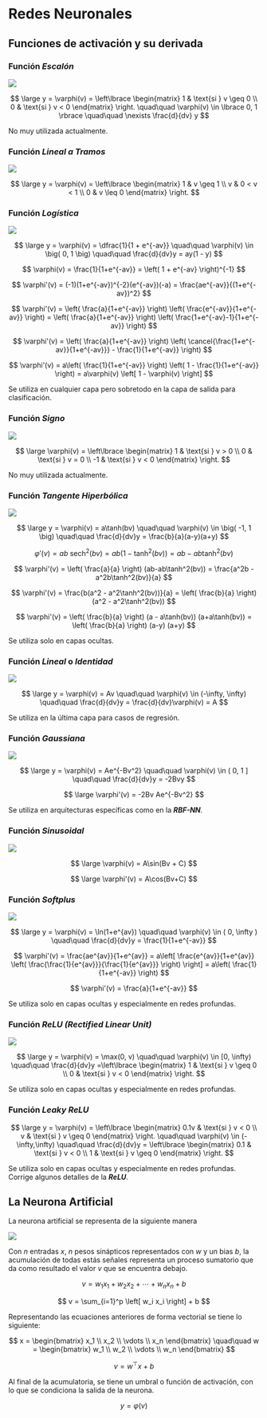 # Redes Neuronales

## Funciones de activación y su derivada

### Función ***Escalón***

![](.src/escalon.png)

$$
\large
y = \varphi(v) =
\left\lbrace
\begin{matrix}
    1 & \text{si } v \geq 0 \\
    0 & \text{si } v < 0
\end{matrix}
\right.
\quad\quad
\varphi(v) \in \lbrace 0, 1 \rbrace
\quad\quad
\nexists \frac{d}{dv} y
$$

No muy utilizada actualmente.

### Función ***Lineal a Tramos***

![](.src/linealATramos.png)

$$
\large
y = \varphi(v) =
\left\lbrace
\begin{matrix}
    1 & v \geq 1 \\
    v & 0 < v < 1 \\
    0 & v \leq 0
\end{matrix}
\right.
$$

### Función ***Logística***

![](.src/logistica.png)

$$
\large
y = \varphi(v) = \dfrac{1}{1 + e^{-av}}
\quad\quad
\varphi(v) \in \big( 0, 1 \big)
\quad\quad
\frac{d}{dv}y = ay(1 - y)
$$

$$
\varphi(v) = \frac{1}{1+e^{-av}} = \left( 1 + e^{-av} \right)^{-1}
$$

$$
\varphi'(v) = (-1)(1+e^{-av})^{-2}(e^{-av})(-a) = \frac{ae^{-av}}{(1+e^{-av})^2}
$$

$$
\varphi'(v) = \left( \frac{a}{1+e^{-av}} \right) \left( \frac{e^{-av}}{1+e^{-av}} \right)
= \left( \frac{a}{1+e^{-av}} \right) \left( \frac{1+e^{-av}-1}{1+e^{-av}} \right)
$$

$$
\varphi'(v) = \left( \frac{a}{1+e^{-av}} \right)
\left( \cancel{\frac{1+e^{-av}}{1+e^{-av}}} - \frac{1}{1+e^{-av}} \right)
$$

$$
\varphi'(v) = a\left( \frac{1}{1+e^{-av}} \right) \left( 1 - \frac{1}{1+e^{-av}} \right)
= a\varphi(v) \left[ 1 - \varphi(v) \right]
$$

Se utiliza en cualquier capa pero sobretodo en la capa de salida para clasificación.

### Función ***Signo***

![](.src/signo.png)

$$
\large
\varphi(v) =
\left\lbrace
\begin{matrix}
    1 & \text{si } v > 0 \\
    0 & \text{si } v = 0 \\
    -1 & \text{si } v < 0
\end{matrix}
\right.
$$

No muy utilizada actualmente.

### Función ***Tangente Hiperbólica***

![](.src/tanH.png)

$$
\large
y = \varphi(v) = a\tanh(bv)
\quad\quad
\varphi(v) \in \big( -1, 1 \big)
\quad\quad
\frac{d}{dv}y = \frac{b}{a}(a-y)(a+y)
$$

$$
\varphi'(v) = ab\text{ sech}^2(bv) = ab(1-\tanh^2(bv)) = ab - ab\tanh^2(bv)
$$

$$
\varphi'(v) = \left( \frac{a}{a} \right) (ab-ab\tanh^2(bv))
= \frac{a^2b - a^2b\tanh^2(bv)}{a}
$$

$$
\varphi'(v) = \frac{b(a^2 - a^2\tanh^2(bv))}{a}
= \left( \frac{b}{a} \right) (a^2 - a^2\tanh^2(bv))
$$

$$
\varphi'(v) = \left( \frac{b}{a} \right) (a - a\tanh(bv)) (a+a\tanh(bv))
= \left( \frac{b}{a} \right) (a-y) (a+y)
$$

Se utiliza solo en capas ocultas.

### Función ***Lineal*** o ***Identidad***

![](.src/lineal.png)

$$
\large
y = \varphi(v) = Av
\quad\quad
\varphi(v) \in (-\infty, \infty)
\quad\quad
\frac{d}{dv}y = \frac{d}{dv}\varphi(v) = A
$$

Se utiliza en la última capa para casos de regresión.

### Función ***Gaussiana***

![](.src/gaussiana.png)

$$
\large
y = \varphi(v) = Ae^{-Bv^2}
\quad\quad
\varphi(v) \in ( 0, 1 ]
\quad\quad
\frac{d}{dv}y = -2Bvy
$$

$$
\large
\varphi'(v) = -2Bv Ae^{-Bv^2}
$$

Se utiliza en arquitecturas específicas como en la ***RBF-NN***.

### Función ***Sinusoidal***

![](.src/sinusoidal.png)

$$
\large
\varphi(v) = A\sin(Bv + C)
$$

$$
\large
\varphi'(v) = A\cos(Bv+C)
$$

### Función ***Softplus***

![](.src/softplus.png)

$$
\large
y = \varphi(v) = \ln(1+e^{av})
\quad\quad
\varphi(v) \in ( 0, \infty )
\quad\quad
\frac{d}{dv}y = \frac{1}{1+e^{-av}}
$$

$$
\varphi'(v) = \frac{ae^{av}}{1+e^{av}}
= a\left[ \frac{e^{av}}{1+e^{av}} \left( \frac{\frac{1}{e^{av}}}{\frac{1}{e^{av}}} \right) \right]
= a\left( \frac{1}{1+e^{-av}} \right)
$$

$$
\varphi'(v) = \frac{a}{1+e^{-av}}
$$

Se utiliza solo en capas ocultas y especialmente en redes profundas.

### Función ***ReLU (Rectified Linear Unit)***

![](.src/relu.png)

$$
\large
y = \varphi(v) = \max(0, v)
\quad\quad
\varphi(v) \in [0, \infty)
\quad\quad
\frac{d}{dv}y =\left\lbrace
\begin{matrix}
    1 & \text{si } v \geq 0 \\
    0 & \text{si } v < 0
\end{matrix}
\right.
$$

Se utiliza solo en capas ocultas y especialmente en redes profundas.

### Función ***Leaky ReLU***

$$
\large
y = \varphi(v) = \left\lbrace
\begin{matrix}
    0.1v & \text{si } v < 0 \\
    v & \text{si } v \geq 0
\end{matrix}
\right.
\quad\quad
\varphi(v) \in (-\infty,\infty)
\quad\quad
\frac{d}{dv}y = \left\lbrace
\begin{matrix}
    0.1 & \text{si } v < 0 \\
    1 & \text{si } v \geq 0
\end{matrix}
\right.
$$

Se utiliza solo en capas ocultas y especialmente en redes profundas. Corrige
algunos detalles de la ***ReLU***.

## La Neurona Artificial

La neurona artificial se representa de la siguiente manera

![](.src/neuron.png)

Con $n$ entradas $x$, $n$ pesos sinápticos representados con $w$ y un bias $b$,
la acumulación de todas estás señales representa un proceso sumatorio que da
como resultado el valor $v$ que se encuentra debajo.

$$
v = w_1x_1 + w_2x_2 + \cdots + w_nx_n + b
$$

$$
v = \sum_{i=1}^p \left[ w_i x_i \right] + b
$$

Representando las ecuaciones anteriores de forma vectorial se tiene lo
siguiente:

$$
x =
\begin{bmatrix}
    x_1 \\
    x_2 \\
    \vdots \\
    x_n
\end{bmatrix}
\quad\quad
w =
\begin{bmatrix}
    w_1 \\
    w_2 \\
    \vdots \\
    w_n
\end{bmatrix}
$$

$$
v = w^\top x + b
$$

Al final de la acumulatoria, se tiene un umbral o función de activación, con lo
que se condiciona la salida de la neurona.

$$
y = \varphi (v)
$$
